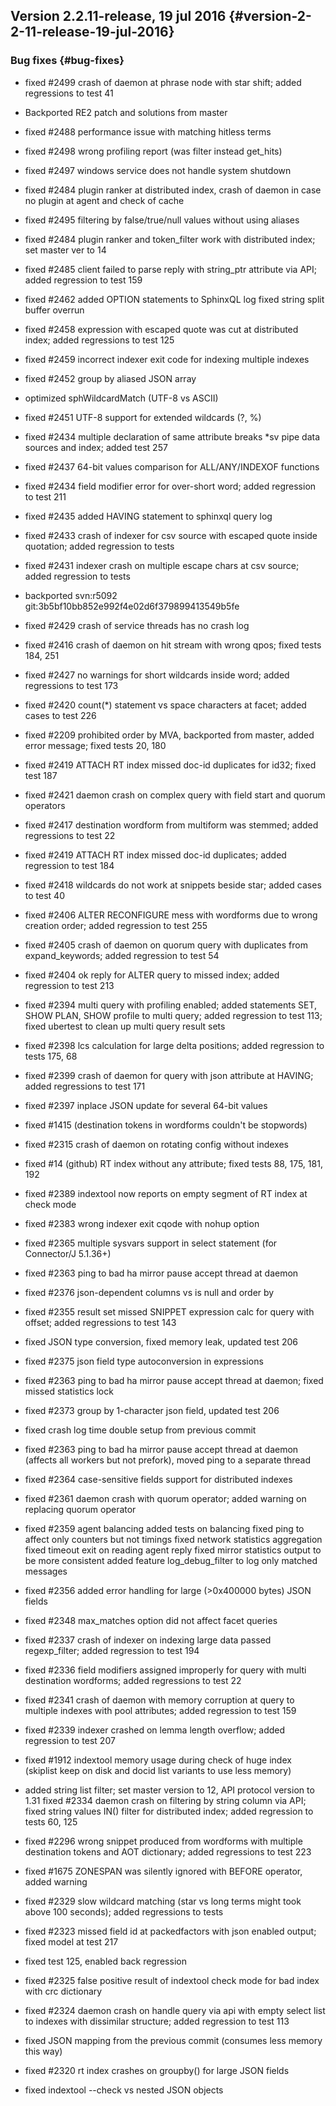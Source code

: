 ## Version 2.2.11-release, 19 jul 2016 {#version-2-2-11-release-19-jul-2016}

### Bug fixes {#bug-fixes}

*   fixed #2499 crash of daemon at phrase node with star shift; added regressions to test 41

*   Backported RE2 patch and solutions from master

*   fixed #2488 performance issue with matching hitless terms

*   fixed #2498 wrong profiling report (was filter instead get_hits)

*   fixed #2497 windows service does not handle system shutdown

*   fixed #2484 plugin ranker at distributed index, crash of daemon in case no plugin at agent and check of cache

*   fixed #2495 filtering by false/true/null values without using aliases

*   fixed #2484 plugin ranker and token_filter work with distributed index; set master ver to 14

*   fixed #2485 client failed to parse reply with string_ptr attribute via API; added regression to test 159

*   fixed #2462 added OPTION statements to SphinxQL log fixed string split buffer overrun

*   fixed #2458 expression with escaped quote was cut at distributed index; added regressions to test 125

*   fixed #2459 incorrect indexer exit code for indexing multiple indexes

*   fixed #2452 group by aliased JSON array

*   optimized sphWildcardMatch (UTF-8 vs ASCII)

*   fixed #2451 UTF-8 support for extended wildcards (?, %)

*   fixed #2434 multiple declaration of same attribute breaks *sv pipe data sources and index; added test 257

*   fixed #2437 64-bit values comparison for ALL/ANY/INDEXOF functions

*   fixed #2434 field modifier error for over-short word; added regression to test 211

*   fixed #2435 added HAVING statement to sphinxql query log

*   fixed #2433 crash of indexer for csv source with escaped quote inside quotation; added regression to tests

*   fixed #2431 indexer crash on multiple escape chars at csv source; added regression to tests

*   backported svn:r5092 git:3b5bf10bb852e992f4e02d6f379899413549b5fe

*   fixed #2429 crash of service threads has no crash log

*   fixed #2416 crash of daemon on hit stream with wrong qpos; fixed tests 184, 251

*   fixed #2427 no warnings for short wildcards inside word; added regressions to test 173

*   fixed #2420 count(*) statement vs space characters at facet; added cases to test 226

*   fixed #2209 prohibited order by MVA, backported from master, added error message; fixed tests 20, 180

*   fixed #2419 ATTACH RT index missed doc-id duplicates for id32; fixed test 187

*   fixed #2421 daemon crash on complex query with field start and quorum operators

*   fixed #2417 destination wordform from multiform was stemmed; added regressions to test 22

*   fixed #2419 ATTACH RT index missed doc-id duplicates; added regression to test 184

*   fixed #2418 wildcards do not work at snippets beside star; added cases to test 40

*   fixed #2406 ALTER RECONFIGURE mess with wordforms due to wrong creation order; added regression to test 255

*   fixed #2405 crash of daemon on quorum query with duplicates from expand_keywords; added regression to test 54

*   fixed #2404 ok reply for ALTER query to missed index; added regression to test 213

*   fixed #2394 multi query with profiling enabled; added statements SET, SHOW PLAN, SHOW profile to multi query; added regression to test 113; fixed ubertest to clean up multi query result sets

*   fixed #2398 lcs calculation for large delta positions; added regression to tests 175, 68

*   fixed #2399 crash of daemon for query with json attribute at HAVING; added regressions to test 171

*   fixed #2397 inplace JSON update for several 64-bit values

*   fixed #1415 (destination tokens in wordforms couldn&#039;t be stopwords)

*   fixed #2315 crash of daemon on rotating config without indexes

*   fixed #14 (github) RT index without any attribute; fixed tests 88, 175, 181, 192

*   fixed #2389 indextool now reports on empty segment of RT index at check mode

*   fixed #2383 wrong indexer exit cqode with nohup option

*   fixed #2365 multiple sysvars support in select statement (for Connector/J 5.1.36+)

*   fixed #2363 ping to bad ha mirror pause accept thread at daemon

*   fixed #2376 json-dependent columns vs is null and order by

*   fixed #2355 result set missed SNIPPET expression calc for query with offset; added regressions to test 143

*   fixed JSON type conversion, fixed memory leak, updated test 206

*   fixed #2375 json field type autoconversion in expressions

*   fixed #2363 ping to bad ha mirror pause accept thread at daemon; fixed missed statistics lock

*   fixed #2373 group by 1-character json field, updated test 206

*   fixed crash log time double setup from previous commit

*   fixed #2363 ping to bad ha mirror pause accept thread at daemon (affects all workers but not prefork), moved ping to a separate thread

*   fixed #2364 case-sensitive fields support for distributed indexes

*   fixed #2361 daemon crash with quorum operator; added warning on replacing quorum operator

*   fixed #2359 agent balancing added tests on balancing fixed ping to affect only counters but not timings fixed network statistics aggregation fixed timeout exit on reading agent reply fixed mirror statistics output to be more consistent added feature log_debug_filter to log only matched messages

*   fixed #2356 added error handling for large (&gt;0x400000 bytes) JSON fields

*   fixed #2348 max_matches option did not affect facet queries

*   fixed #2337 crash of indexer on indexing large data passed regexp_filter; added regression to test 194

*   fixed #2336 field modifiers assigned improperly for query with multi destination wordforms; added regressions to test 22

*   fixed #2341 crash of daemon with memory corruption at query to multiple indexes with pool attributes; added regression to test 159

*   fixed #2339 indexer crashed on lemma length overflow; added regression to test 207

*   fixed #1912 indextool memory usage during check of huge index (skiplist keep on disk and docid list variants to use less memory)

*   added string list filter; set master version to 12, API protocol version to 1.31 fixed #2334 daemon crash on filtering by string column via API; fixed string values IN() filter for distributed index; added regression to tests 60, 125

*   fixed #2296 wrong snippet produced from wordforms with multiple destination tokens and AOT dictionary; added regressions to test 223

*   fixed #1675 ZONESPAN was silently ignored with BEFORE operator, added warning

*   fixed #2329 slow wildcard matching (star vs long terms might took above 100 seconds); added regressions to tests

*   fixed #2323 missed field id at packedfactors with json enabled output; fixed model at test 217

*   fixed test 125, enabled back regression

*   fixed #2325 false positive result of indextool check mode for bad index with crc dictionary

*   fixed #2324 daemon crash on handle query via api with empty select list to indexes with dissimilar structure; added regression to test 113

*   fixed JSON mapping from the previous commit (consumes less memory this way)

*   fixed #2320 rt index crashes on groupby() for large JSON fields

*   fixed indextool --check vs nested JSON objects